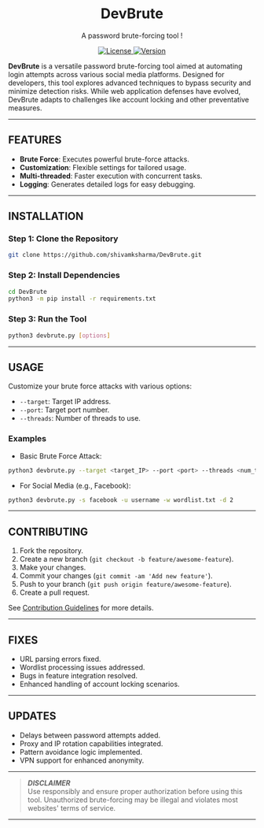 <div align="center">
  <h1>DevBrute</h1>
  <p>A password brute-forcing tool !</p>
</div>

<div align="center">
    <a href="https://github.com/shivamksharma/terminal_portfolio/blob/main/LICENSE">
        <img src="https://img.shields.io/badge/license-MIT-blue.svg" alt="License" />
    </a>  
    <a href="https://github.com/shivamksharma/terminal_portfolio/releases">
        <img src="https://img.shields.io/badge/version-1.0.0-blue.svg" alt="Version" />
    </a>
</div>

**DevBrute** is a versatile password brute-forcing tool aimed at automating login attempts across various social media platforms. Designed for developers, this tool explores advanced techniques to bypass security and minimize detection risks. While web application defenses have evolved, DevBrute adapts to challenges like account locking and other preventative measures.

---

## **FEATURES**

- **Brute Force**: Executes powerful brute-force attacks.  
- **Customization**: Flexible settings for tailored usage.  
- **Multi-threaded**: Faster execution with concurrent tasks.  
- **Logging**: Generates detailed logs for easy debugging.

---

## **INSTALLATION**

### Step 1: Clone the Repository

```bash
git clone https://github.com/shivamksharma/DevBrute.git
```

### Step 2: Install Dependencies

```bash
cd DevBrute
python3 -m pip install -r requirements.txt
```

### Step 3: Run the Tool

```bash
python3 devbrute.py [options]
```

---

## **USAGE**

Customize your brute force attacks with various options:

- `--target`: Target IP address.  
- `--port`: Target port number.  
- `--threads`: Number of threads to use.

### Examples

- Basic Brute Force Attack:

```bash
python3 devbrute.py --target <target_IP> --port <port> --threads <num_threads>
```

- For Social Media (e.g., Facebook):

```bash
python3 devbrute.py -s facebook -u username -w wordlist.txt -d 2
```

---

## **CONTRIBUTING**

1. Fork the repository.  
2. Create a new branch (`git checkout -b feature/awesome-feature`).  
3. Make your changes.  
4. Commit your changes (`git commit -am 'Add new feature'`).  
5. Push to your branch (`git push origin feature/awesome-feature`).  
6. Create a pull request.

See [Contribution Guidelines](CONTRIBUTING.md) for more details.

---

## **FIXES**

- URL parsing errors fixed.  
- Wordlist processing issues addressed.  
- Bugs in feature integration resolved.  
- Enhanced handling of account locking scenarios.

---

## **UPDATES**

- Delays between password attempts added.  
- Proxy and IP rotation capabilities integrated.  
- Pattern avoidance logic implemented.  
- VPN support for enhanced anonymity.

---

> **_DISCLAIMER_**  
> Use responsibly and ensure proper authorization before using this tool. Unauthorized brute-forcing may be illegal and violates most websites' terms of service.

---
